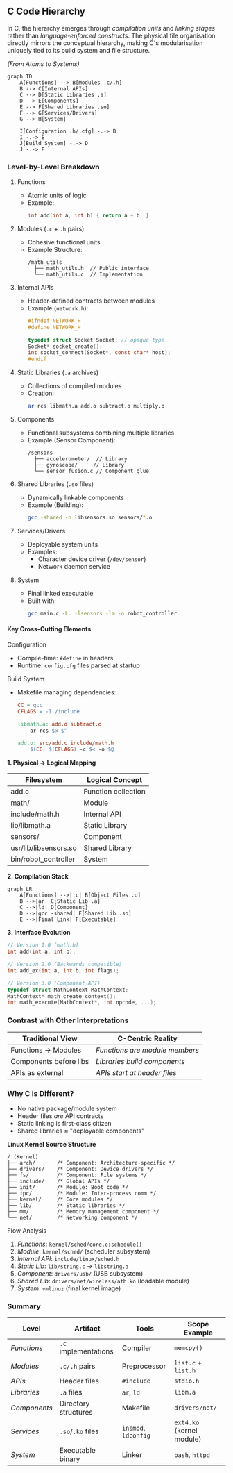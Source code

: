 
## C Code Hierarchy

In C, the hierarchy emerges through *compilation units* and *linking stages* rather than
*language-enforced constructs*. The physical file organisation directly mirrors the conceptual
hierarchy, making C's modularisation uniquely tied to its build system and file structure.

*(From Atoms to Systems)*

```mermaid
graph TD
    A[Functions] --> B[Modules .c/.h]
    B --> C[Internal APIs]
    C --> D[Static Libraries .a]
    D --> E[Components]
    E --> F[Shared Libraries .so]
    F --> G[Services/Drivers]
    G --> H[System]
    
    I[Configuration .h/.cfg] -.-> B
    I -.-> E
    J[Build System] -.-> D
    J -.-> F
```


### Level-by-Level Breakdown

1. Functions  
   - Atomic units of logic  
   - Example:  
     ```c
     int add(int a, int b) { return a + b; }
     ```

2. Modules (`.c` + `.h` pairs)  
   - Cohesive functional units  
   - Example Structure:  
     ```
     /math_utils
       ├── math_utils.h  // Public interface
       └── math_utils.c  // Implementation
     ```

3. Internal APIs  
   - Header-defined contracts between modules  
   - Example (`network.h`):  
     ```c
     #ifndef NETWORK_H
     #define NETWORK_H
     
     typedef struct Socket Socket; // opaque type
     Socket* socket_create();
     int socket_connect(Socket*, const char* host);
     #endif
     ```

4. Static Libraries (`.a` archives)  
   - Collections of compiled modules  
   - Creation:  
     ```bash
     ar rcs libmath.a add.o subtract.o multiply.o
     ```

5. Components  
   - Functional subsystems combining multiple libraries  
   - Example (Sensor Component):  
     ```
     /sensors
       ├── accelerometer/  // Library
       ├── gyroscope/     // Library 
       └── sensor_fusion.c // Component glue
     ```

6. Shared Libraries (`.so` files)  
   - Dynamically linkable components  
   - Example (Building):  
     ```bash
     gcc -shared -o libsensors.so sensors/*.o
     ```

7. Services/Drivers  
   - Deployable system units  
   - Examples:  
     - Character device driver (`/dev/sensor`)
     - Network daemon service

8. System  
   - Final linked executable  
   - Built with:  
     ```bash
     gcc main.c -L. -lsensors -lm -o robot_controller
     ```



#### Key Cross-Cutting Elements

Configuration  
- Compile-time: `#define` in headers  
- Runtime: `config.cfg` files parsed at startup

Build System  
- Makefile managing dependencies:  
  ```makefile
  CC = gcc
  CFLAGS = -I./include
  
  libmath.a: add.o subtract.o
      ar rcs $@ $^
  
  add.o: src/add.c include/math.h
      $(CC) $(CFLAGS) -c $< -o $@
  ```




__1. Physical → Logical Mapping__

|Filesystem               |Logical Concept|
|-------------            |-----------------|
|add.c                    |Function collection|
|math/                    |Module|
|include/math.h           |Internal API|
|lib/libmath.a            |Static Library|
|sensors/                 |Component|
|usr/lib/libsensors.so    |Shared Library|
|bin/robot_controller     |System|


__2. Compilation Stack__

```mermaid
graph LR
    A[Functions] -->|.c| B[Object Files .o]
    B -->|ar| C[Static Lib .a]
    C -->|ld| D[Component]
    D -->|gcc -shared| E[Shared Lib .so]
    E -->|Final Link| F[Executable]
```

__3. Interface Evolution__

```c
// Version 1.0 (math.h)
int add(int a, int b);

// Version 2.0 (Backwards compatible)
int add_ex(int a, int b, int flags); 

// Version 3.0 (Component API)
typedef struct MathContext MathContext;
MathContext* math_create_context();
int math_execute(MathContext*, int opcode, ...);
```



### Contrast with Other Interpretations

| Traditional View       | C-Centric Reality              |
|------------------------|---------------------------------|
| Functions → Modules    | *Functions are module members* |
| Components before libs | *Libraries build components* |
| APIs as external        | *APIs start at header files* |

### Why C is Different?
- No native package/module system
- Header files *are* API contracts
- Static linking is first-class citizen
- Shared libraries ≈ "deployable components"



__Linux Kernel Source Structure__

```
/ (Kernel)
├── arch/       /* Component: Architecture-specific */
├── drivers/    /* Component: Device drivers */
├── fs/         /* Component: File systems */
├── include/    /* Global APIs */
├── init/       /* Module: Boot code */
├── ipc/        /* Module: Inter-process comm */
├── kernel/     /* Core modules */
├── lib/        /* Static libraries */
├── mm/         /* Memory management component */
└── net/        /* Networking component */
```

Flow Analysis
1. *Functions*: `kernel/sched/core.c:schedule()`
2. *Module*: `kernel/sched/` (scheduler subsystem)
3. *Internal API*: `include/linux/sched.h`
4. *Static Lib*: `lib/string.c` → `libstring.a`
5. *Component*: `drivers/usb/` (USB subsystem)
6. *Shared Lib*: `drivers/net/wireless/ath.ko` (loadable module)
7. *System*: `vmlinuz` (final kernel image)


### Summary

| Level        | Artifact              | Tools              | Scope Example          |
|--------------|-----------------------|--------------------|------------------------|
| *Functions* | `.c` implementations  | Compiler           | `memcpy()`             |
| *Modules* | `.c/.h` pairs         | Preprocessor       | `list.c` + `list.h`    |
| *APIs* | Header files          | `#include`         | `stdio.h`              |
| *Libraries* | `.a` files            | `ar`, `ld`         | `libm.a`               |
| *Components* | Directory structures  | Makefile           | `drivers/net/`         |
| *Services* | `.so`/`.ko` files     | `insmod`, `ldconfig` | `ext4.ko` (kernel module) |
| *System* | Executable binary     | Linker             | `bash`, `httpd`        |

